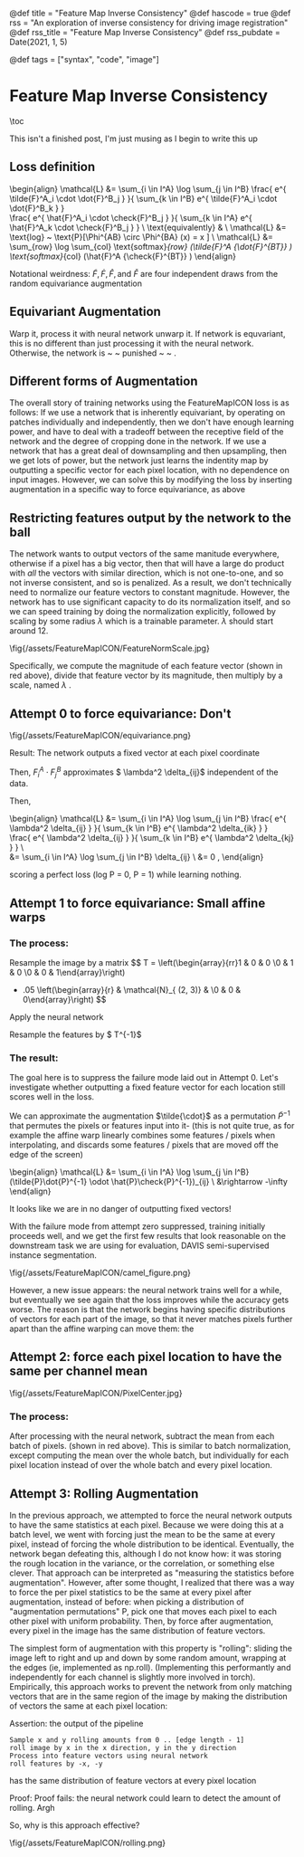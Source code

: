 

@def title = "Feature Map Inverse Consistency"
@def hascode = true
@def rss = "An exploration of inverse consistency for driving image registration"
@def rss_title = "Feature Map Inverse Consistency"
@def rss_pubdate = Date(2021, 1, 5)

@def tags = ["syntax", "code", "image"]

# Feature Map Inverse Consistency
\toc

This isn't a finished post, I'm just musing as I begin to write this up
## Loss definition

\begin{align}
\mathcal{L} &= \sum_{i \in I^A} \log \sum_{j \in I^B} 
    \frac{
        e^{
            \tilde{F}^A_i \cdot \dot{F}^B_j
        }
    }{
        \sum_{k \in I^B}
        e^{
            \tilde{F}^A_i \cdot \dot{F}^B_k
        }
}    
    \frac{
        e^{
            \hat{F}^A_i \cdot \check{F}^B_j
        }
    }{
        \sum_{k \in I^A}
        e^{
            \hat{F}^A_k \cdot \check{F}^B_j
        }
} \\
\text{equivalently} & \\
\mathcal{L} &= \text{log} ~ \text{P}[\Phi^{AB} \circ \Phi^{BA} (x) = x ] \\
\mathcal{L} &= \sum_{row} \log \sum_{col} 
    \text{softmax}_{row} 
        (\tilde{F}^A {\dot{F}^{BT}} ) 
    \text{softmax}_{col} 
        (\hat{F}^A {\check{F}^{BT}} ) 
\end{align}

Notational weirdness: $\tilde{F}, \dot{F}, \hat{F}, \text{and} ~  \check{F}$ are four independent draws from the random equivariance augmentation

## Equivariant Augmentation

Warp it, process it with neural network unwarp it. If network is equvariant, this is no different than just processing it with the neural network. Otherwise, the network is ~ ~ punished ~ ~ . 

## Different forms of Augmentation

The overall story of training networks using the FeatureMapICON loss is as follows: 
If we use a network that is inherently equivariant, by operating on patches individually and independently, then we don't have enough learning power, and have to deal with a tradeoff between the receptive field of the network and the degree of cropping done in the network.
If we use a network that has a great deal of downsampling and then upsampling, then we get lots of power, but the network just learns the indentity map by outputting a specific vector for each pixel location, with no dependence on input images.
However, we can solve this by modifying the loss by inserting augmentation in a specific way to force equivariance, as above

## Restricting features output by the network to the ball

The network wants to output vectors of the same manitude everywhere, otherwise if a pixel has a big vector, then that will have a large do product with *all* the vectors with similar direction, which is not one-to-one, and so not inverse consistent, and so is penalized. As a result, we don't technically need to normalize our feature vectors to constant magnitude. However, the network has to use significant capacity to do its normalization itself, and so we can speed training by doing the normalization explicitly, followed by scaling by some radius $\lambda$ which is a trainable parameter. $\lambda$ should start around 12.


\fig{/assets/FeatureMapICON/FeatureNormScale.jpg}

Specifically, we compute the magnitude of each feature vector (shown in red above), divide that feature vector by its magnitude, then multiply by a scale, named $\lambda$ .

## Attempt 0 to force equivariance: Don't

\fig{/assets/FeatureMapICON/equivariance.png}

Result: The network outputs a fixed vector at each pixel coordinate

Then, $F^A_i \cdot F^B_j$ approximates $ \lambda^2 \delta_{ij}$ independent of the data.

Then, 


\begin{align}
\mathcal{L} &= \sum_{i \in I^A} \log \sum_{j \in I^B} 
    \frac{
        e^{
            \lambda^2 \delta_{ij}
        }
    }{
        \sum_{k \in I^B}
        e^{
            \lambda^2 \delta_{ik}
        }
}    
    \frac{
        e^{
            \lambda^2 \delta_{ij}
        }
    }{
        \sum_{k \in I^B}
        e^{
            \lambda^2 \delta_{kj}
        }
} \\    
&= \sum_{i \in I^A} \log \sum_{j \in I^B} \delta_{ij}
\\
&= 0 , 
\end{align}

scoring a perfect loss (log P = 0, P = 1) while learning nothing.

## Attempt 1 to force equivariance: Small affine warps


### The process: 

Resample the image by a matrix
$$ T =  \left(\begin{array}{rr}1 & 0 & 0 \\0 & 1 & 0 \\0 & 0 & 1\end{array}\right) 
 + .05 
\left(\begin{array}{r} & \mathcal{N}_{  (2, 3)} & \\0 & 0 & 0\end{array}\right) 
$$

Apply the neural network

Resample the features by $ T^{-1}$

### The result:

The goal here is to suppress the failure mode laid out in Attempt 0. Let's investigate whether outputting a fixed feature vector for each location still scores well in the loss.

We can approximate the augmentation $\tilde{\cdot}$ as a permutation $\tilde{P}^{-1}$ that permutes the pixels or features input into it- 
(this is not quite true, as for example the affine warp linearly combines some features / pixels when interpolating, and discards some features / pixels that are moved off the edge of the screen)

\begin{align}
\mathcal{L} &= \sum_{i \in I^A} \log \sum_{j \in I^B} (\tilde{P}\dot{P}^{-1} \odot \hat{P}\check{P}^{-1})_{ij}
\\
&\rightarrow -\infty 
\end{align}

It looks like we are in no danger of outputting fixed vectors!

With the failure mode from attempt zero suppressed, 
training initially proceeds well, and we get the first few results that look reasonable on the downstream task we are using for evaluation, DAVIS semi-supervised instance segmentation.


\fig{/assets/FeatureMapICON/camel_figure.png}

However, a new issue appears: the neural network trains well for a while,
but eventually we see again that the loss improves while the accuracy gets worse.
The reason is that the network begins having specific distributions of vectors for each part of the image,
so that it never matches pixels further apart than the affine warping can move them: the

## Attempt 2: force each pixel location to have the same per channel mean

\fig{/assets/FeatureMapICON/PixelCenter.jpg}

### The process: 

After processing with the neural network, subtract the mean from each batch of pixels. (shown in red above). 
This is similar to batch normalization, 
except computing the mean over the whole batch, 
but individually for each pixel location instead of over the whole batch and every pixel location.




## Attempt 3: Rolling Augmentation

In the previous approach, we attempted to force the neural network outputs to have the same statistics at each pixel. 
Because we were doing this at a batch level, we went with forcing just the mean to be the same at every pixel, instead of forcing the whole distribution to be identical. Eventually, the network began defeating this, although I do not know how: it was storing the rough  location in the variance, or the correlation, or something else clever.
That approach can be interpreted as "measuring the statistics before augmentation". However, after some thought, I realized that there was a way to force the per pixel statistics to be the same at every pixel after augmentation, instead of before: when picking a distribution of "augmentation permutations" P, pick one that moves each pixel to each other pixel with uniform probability. Then, by force after augmentation, every pixel in the image has the same distribution of feature vectors.

The simplest form of augmentation with this property is "rolling": sliding the image left to right and up and down by some random amount, wrapping at the edges (ie, implemented as np.roll). (Implementing this performantly and independently for each channel is slightly more involved in torch). Empirically, this approach works to prevent the network from only matching vectors that are in the same region of the image by making the distribution of vectors the same at each pixel location: 

Assertion: the output of the pipeline

```
Sample x and y rolling amounts from 0 .. [edge length - 1]
roll image by x in the x direction, y in the y direction
Process into feature vectors using neural network
roll features by -x, -y
```

has the same distribution of feature vectors at every pixel location

Proof: 
Proof fails: the neural network could learn to detect the amount of rolling. Argh

So, why is this approach effective?

\fig{/assets/FeatureMapICON/rolling.png}


